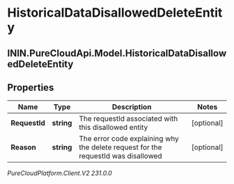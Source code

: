# HistoricalDataDisallowedDeleteEntity

## ININ.PureCloudApi.Model.HistoricalDataDisallowedDeleteEntity

## Properties

|Name | Type | Description | Notes|
|------------ | ------------- | ------------- | -------------|
| **RequestId** | **string** | The requestId associated with this disallowed entity | [optional] |
| **Reason** | **string** | The error code explaining why the delete request for the requestId was disallowed | [optional] |



_PureCloudPlatform.Client.V2 231.0.0_

